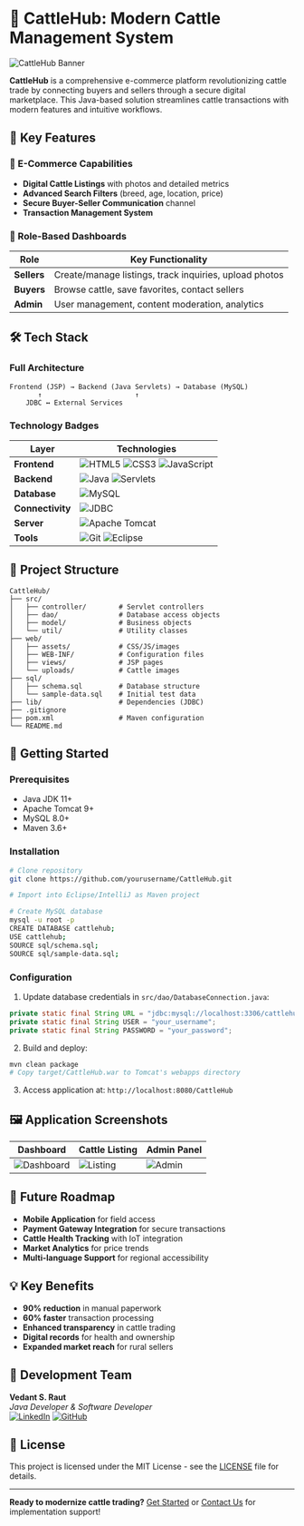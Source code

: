# 🐄 CattleHub: Modern Cattle Management System

![CattleHub Banner](https://img.freepik.com/free-vector/farm-summer-landscape-illustration_1284-59687.jpg?t=st=1752253910~exp=1752257510~hmac=cbb25d76896fde5c1682f25dda8f697cc607ff08945b2c99a60954143a2f23c7&w=1380)

**CattleHub** is a comprehensive e-commerce platform revolutionizing cattle trade by connecting buyers and sellers through a secure digital marketplace. This Java-based solution streamlines cattle transactions with modern features and intuitive workflows.

## 🌟 Key Features

### 🛒 E-Commerce Capabilities
- **Digital Cattle Listings** with photos and detailed metrics
- **Advanced Search Filters** (breed, age, location, price)
- **Secure Buyer-Seller Communication** channel
- **Transaction Management System**

### 👤 Role-Based Dashboards
| Role | Key Functionality |
|------|-------------------|
| **Sellers** | Create/manage listings, track inquiries, upload photos |
| **Buyers** | Browse cattle, save favorites, contact sellers |
| **Admin** | User management, content moderation, analytics |

## 🛠️ Tech Stack

### Full Architecture
```
Frontend (JSP) → Backend (Java Servlets) → Database (MySQL)
       ↑                       ↑
    JDBC ↔ External Services
```

### Technology Badges

| Layer | Technologies |
|-------|--------------|
| **Frontend** | ![HTML5](https://img.shields.io/badge/HTML5-E34F26?style=for-the-badge&logo=html5&logoColor=white) ![CSS3](https://img.shields.io/badge/CSS3-1572B6?style=for-the-badge&logo=css3&logoColor=white) ![JavaScript](https://img.shields.io/badge/JavaScript-F7DF1E?style=for-the-badge&logo=javascript&logoColor=black) |
| **Backend** | ![Java](https://img.shields.io/badge/Java-ED8B00?style=for-the-badge&logo=openjdk&logoColor=white) ![Servlets](https://img.shields.io/badge/JSP_&_Servlets-007396?style=for-the-badge&logo=java&logoColor=white) |
| **Database** | ![MySQL](https://img.shields.io/badge/MySQL-4479A1?style=for-the-badge&logo=mysql&logoColor=white) |
| **Connectivity** | ![JDBC](https://img.shields.io/badge/JDBC-007396?style=for-the-badge&logo=java&logoColor=white) |
| **Server** | ![Apache Tomcat](https://img.shields.io/badge/Apache_Tomcat-F8DC75?style=for-the-badge&logo=apachetomcat&logoColor=black) |
| **Tools** | ![Git](https://img.shields.io/badge/Git-F05032?style=for-the-badge&logo=git&logoColor=white) ![Eclipse](https://img.shields.io/badge/Eclipse-2C2255?style=for-the-badge&logo=eclipse&logoColor=white) |

## 📂 Project Structure

```
CattleHub/
├── src/
│   ├── controller/        # Servlet controllers
│   ├── dao/               # Database access objects
│   ├── model/             # Business objects
│   └── util/              # Utility classes
├── web/
│   ├── assets/            # CSS/JS/images
│   ├── WEB-INF/           # Configuration files
│   ├── views/             # JSP pages
│   └── uploads/           # Cattle images
├── sql/
│   ├── schema.sql         # Database structure
│   └── sample-data.sql    # Initial test data
├── lib/                   # Dependencies (JDBC)
├── .gitignore
├── pom.xml                # Maven configuration
└── README.md
```

## 🚀 Getting Started

### Prerequisites
- Java JDK 11+
- Apache Tomcat 9+
- MySQL 8.0+
- Maven 3.6+

### Installation
```bash
# Clone repository
git clone https://github.com/yourusername/CattleHub.git

# Import into Eclipse/IntelliJ as Maven project

# Create MySQL database
mysql -u root -p
CREATE DATABASE cattlehub;
USE cattlehub;
SOURCE sql/schema.sql;
SOURCE sql/sample-data.sql;
```

### Configuration
1. Update database credentials in `src/dao/DatabaseConnection.java`:
```java
private static final String URL = "jdbc:mysql://localhost:3306/cattlehub";
private static final String USER = "your_username";
private static final String PASSWORD = "your_password";
```

2. Build and deploy:
```bash
mvn clean package
# Copy target/CattleHub.war to Tomcat's webapps directory
```

3. Access application at: `http://localhost:8080/CattleHub`

## 🖼️ Application Screenshots

| Dashboard | Cattle Listing | Admin Panel |
|-----------|----------------|-------------|
| ![Dashboard](https://via.placeholder.com/300x200?text=Seller+Dashboard) | ![Listing](https://via.placeholder.com/300x200?text=Cattle+Details) | ![Admin](https://via.placeholder.com/300x200?text=Admin+Interface) |

## 🔮 Future Roadmap
- **Mobile Application** for field access
- **Payment Gateway Integration** for secure transactions
- **Cattle Health Tracking** with IoT integration
- **Market Analytics** for price trends
- **Multi-language Support** for regional accessibility

## 💡 Key Benefits
- **90% reduction** in manual paperwork
- **60% faster** transaction processing
- **Enhanced transparency** in cattle trading
- **Digital records** for health and ownership
- **Expanded market reach** for rural sellers

## 👥 Development Team
**Vedant S. Raut**  
*Java Developer & Software Developer*  
[![LinkedIn](https://img.shields.io/badge/LinkedIn-0077B5?style=for-the-badge&logo=linkedin&logoColor=white)](https://linkedin.com/in/vedantsunilraut) 
[![GitHub](https://img.shields.io/badge/GitHub-100000?style=for-the-badge&logo=github&logoColor=white)](https://github.com/VEDANTSUNILRAUT)

## 📄 License
This project is licensed under the MIT License - see the [LICENSE](LICENSE) file for details.

---

**Ready to modernize cattle trading?** [Get Started](#-getting-started) or [Contact Us](#-development-team) for implementation support!
